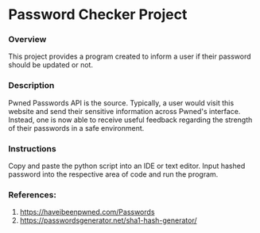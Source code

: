# Password Checker Project

### Overview

This project provides a program created to inform a user if their password should be updated or not. 

### Description

Pwned Passwords API is the source. Typically, a user would visit this website and send their sensitive information across Pwned's interface. Instead, one is now able to receive useful feedback regarding the strength of their passwords in a safe environment. 

### Instructions

Copy and paste the python script into an IDE or text editor. Input hashed password into the respective area of code and run the program. 

### References: 
1. https://haveibeenpwned.com/Passwords
2. https://passwordsgenerator.net/sha1-hash-generator/
